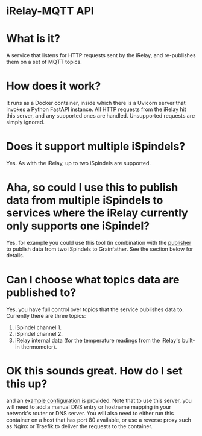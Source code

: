 # iRelay-MQTT API

# What is it?
A service that listens for HTTP requests sent by the iRelay, and re-publishes them on a set of MQTT topics.

# How does it work?
It runs as a Docker container, inside which there is a Uvicorn server that invokes a Python FastAPI instance. All HTTP requests from the iRelay hit this server, and any supported ones are handled. Unsupported requests are simply ignored.

# Does it support multiple iSpindels?
Yes. As with the iRelay, up to two iSpindels are supported.

# Aha, so could I use this to publish data from multiple iSpindels to services where the iRelay currently only supports one iSpindel?
Yes, for example you could use this tool (in combination with the [publisher](README-publisher.md) to publish data from two iSpindels to Grainfather. See the <TODO> section below for details.

# Can I choose what topics data are published to?
Yes, you have full control over topics that the service publishes data to. Currently there are three topics:
1. iSpindel channel 1.
1. iSpindel channel 2.
1. iRelay internal data (for the temperature readings from the iRelay's built-in thermometer).

# OK this sounds great. How do I set this up?


 and an [example configuration](/docker/docker-compose-example.yml) is provided. Note that to use this server, you will need to add a manual DNS entry or hostname mapping in your network's router or DNS server. You will also need to either run this container on a host that has port 80 available, or use a reverse proxy such as Nginx or Traefik to deliver the requests to the container.
